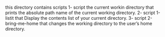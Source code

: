 this directory contains scripts
1- script the current workin directory that prints the absolute path name of the current working directory.
2- script 1-listit that Display the contents list of your current directory.
3- script 2-bring-me-home that changes the working directory to the user’s home directory.
